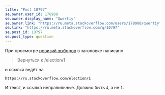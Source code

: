 ```yaml
---
title: "Post 10797"
se.owner.user_id: 178988
se.owner.display_name: "Qwertiy"
se.owner.link: "https://ru.meta.stackoverflow.com/users/178988/qwertiy"
se.link: "https://ru.meta.stackoverflow.com/q/10797"
se.post_id: 10797
se.post_type: question
---
```

<p>При просмотре <a href="https://ru.stackoverflow.com/posts/474441/revisions">ревизий выборов</a> в заголовке написано</p>
<blockquote>
<p>Вернуться к /election/1</p>
</blockquote>
<p>и ссылка ведёт на</p>
<pre class="lang-none prettyprint-override"><code>https://ru.stackoverflow.com/election/1
</code></pre>
<p>И текст, и ссылка неправильные. Должно быть <code>4</code>, а не <code>1</code>.</p>

